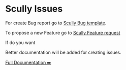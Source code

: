 # Scully Issues


For create Bug report go to [Scully Bug template](https://github.com/scullyio/scully/issues/new?assignees=&labels=bug&template=---bug-report.md&title=).

To propose a new Feature go to [Scully Feature request](https://github.com/scullyio/scully/issues/new?assignees=&labels=enhancement&template=---feature-request.md&title=)

If do you want 

Better documentation will be added for creating issues.


[Full Documentation ➡️](scully.md)
